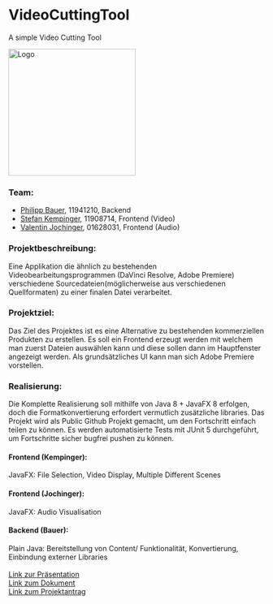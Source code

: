 # VideoCuttingTool

A simple Video Cutting Tool

<img src="https://i.imgur.com/AzaU1bo.png" width="250" title="Logo">

### Team:
* [Philipp Bauer](https://github.com/BauePhil), 11941210, Backend
* [Stefan Kempinger](https://github.com/CrazyChaoz), 11908714, Frontend (Video)
* [Valentin Jochinger](https://github.com/skiller-bat), 01628031, Frontend (Audio)

### Projektbeschreibung:
Eine Applikation die ähnlich zu bestehenden Videobearbeitungsprogrammen (DaVinci Resolve, Adobe Premiere) verschiedene Sourcedateien(möglicherweise aus verschiedenen Quellformaten) zu einer finalen Datei verarbeitet.

### Projektziel:
Das Ziel des Projektes ist es eine Alternative zu bestehenden kommerziellen Produkten zu erstellen. Es soll ein Frontend erzeugt werden mit welchem man zuerst Dateien auswählen kann und diese sollen dann im Hauptfenster angezeigt werden. Als grundsätzliches UI kann man sich Adobe Premiere vorstellen.

### Realisierung:
Die Komplette Realisierung soll mithilfe von Java 8 + JavaFX 8 erfolgen, doch die Formatkonvertierung erfordert vermutlich zusätzliche libraries. Das Projekt wird als Public Github Projekt  gemacht, um den Fortschritt einfach teilen zu können. Es werden automatisierte Tests mit JUnit 5 durchgeführt, um Fortschritte sicher bugfrei pushen zu können.

#### Frontend (Kempinger):
JavaFX: File Selection, Video Display, Multiple Different Scenes

#### Frontend (Jochinger):
JavaFX: Audio Visualisation

#### Backend (Bauer):
Plain Java: Bereitstellung von Content/ Funktionalität, Konvertierung, Einbindung externer Libraries
<br>
<br>
[Link zur Präsentation](https://docs.google.com/presentation/d/1jPUz3qf9rUpdtvgTDTzwFC3vzDXHXbDY5CD2Jn0httw)
<br>
[Link zum Dokument](https://docs.google.com/document/d/1TKOEGw1QCur8rUuCatM31_4fVPAkKvcZSJ5fFjBRuyI)
<br>
[Link zum Projektantrag](https://docs.google.com/document/d/1EcTChmQG01egTNDx112B8sYzx8w7Scj40SId43__TG0)